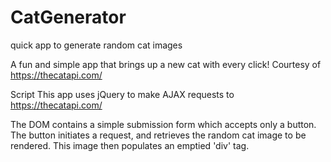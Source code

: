 # CatGenerator
quick app to generate random cat images


A fun and simple app that brings up a new cat with every click! Courtesy of https://thecatapi.com/

Script
This app uses jQuery to make AJAX requests to https://thecatapi.com/

The DOM contains a simple submission form which accepts only a button. The button initiates a request, and retrieves the random cat image to be rendered. This image then populates an emptied 'div' tag.
